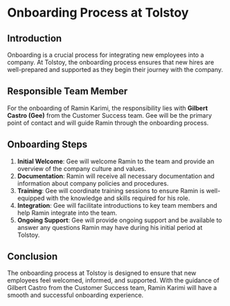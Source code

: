 # Onboarding Process at Tolstoy

## Introduction
Onboarding is a crucial process for integrating new employees into a company. At Tolstoy, the onboarding process ensures that new hires are well-prepared and supported as they begin their journey with the company.

## Responsible Team Member
For the onboarding of Ramin Karimi, the responsibility lies with **Gilbert Castro (Gee)** from the Customer Success team. Gee will be the primary point of contact and will guide Ramin through the onboarding process.

## Onboarding Steps
1. **Initial Welcome**: Gee will welcome Ramin to the team and provide an overview of the company culture and values.
2. **Documentation**: Ramin will receive all necessary documentation and information about company policies and procedures.
3. **Training**: Gee will coordinate training sessions to ensure Ramin is well-equipped with the knowledge and skills required for his role.
4. **Integration**: Gee will facilitate introductions to key team members and help Ramin integrate into the team.
5. **Ongoing Support**: Gee will provide ongoing support and be available to answer any questions Ramin may have during his initial period at Tolstoy.

## Conclusion
The onboarding process at Tolstoy is designed to ensure that new employees feel welcomed, informed, and supported. With the guidance of Gilbert Castro from the Customer Success team, Ramin Karimi will have a smooth and successful onboarding experience.